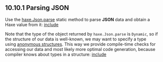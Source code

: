 ## 10.10.1 Parsing JSON

Use the [haxe.Json.parse](http://api.haxe.org/haxe/Json.html#parse) static method to parse **JSON** data and obtain a Haxe value from it:
[include](assets/JsonParse.hx)

Note that the type of the object returned by `haxe.Json.parse` is `Dynamic`, so if the structure of our data is well-known, we may want to specify a type using [anonymous structures](types-anonymous-structure.md). This way we provide compile-time checks for accessing our data and most likely more optimal code generation, because compiler knows about types in a structure:
[include](assets/JsonParseTyped.hx)
